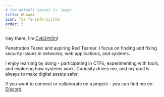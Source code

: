 ```yaml
---
# the default layout is 'page'
title: Whoami
icon: fas fa-info-circle
order: 5
---
```


Hey there, I’m [Cyb3rtr0n](https://www.linkedin.com/in/mostafa-abdelaziz-7bb918237/)!

Penetration Tester and aspiring Red Teamer. I focus on finding and fixing security issues in networks, web applications, and systems.

I enjoy learning by doing - participating in CTFs, experimenting with tools, and exploring how systems work. Curiosity drives me, and my goal is always to make digital assets safer.

If you want to connect or collaborate on a project - you can find me on [Discord](https://discord.com/users/730897307658354869).